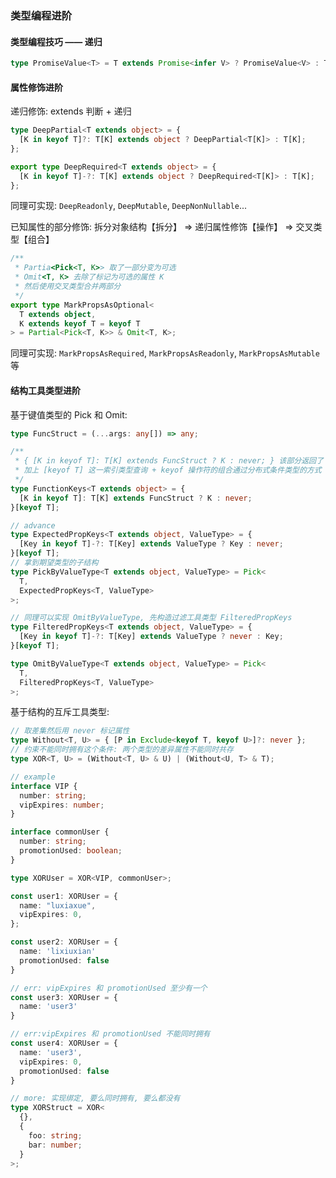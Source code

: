 ### 类型编程进阶

#### 类型编程技巧 —— 递归

```typescript
type PromiseValue<T> = T extends Promise<infer V> ? PromiseValue<V> : T;
```

#### 属性修饰进阶

递归修饰:
extends 判断 + 递归

```typescript
type DeepPartial<T extends object> = {
  [K in keyof T]?: T[K] extends object ? DeepPartial<T[K]> : T[K];
};

export type DeepRequired<T extends object> = {
  [K in keyof T]-?: T[K] extends object ? DeepRequired<T[K]> : T[K];
};
```

同理可实现: `DeepReadonly`, `DeepMutable`, `DeepNonNullable`...

已知属性的部分修饰:
拆分对象结构【拆分】 => 递归属性修饰【操作】 => 交叉类型【组合】

```typescript
/**
 * Partia<Pick<T, K>> 取了一部分变为可选
 * Omit<T, K> 去除了标记为可选的属性 K
 * 然后使用交叉类型合并两部分
 */
export type MarkPropsAsOptional<
  T extends object,
  K extends keyof T = keyof T
> = Partial<Pick<T, K>> & Omit<T, K>;
```

同理可实现: `MarkPropsAsRequired`, `MarkPropsAsReadonly`, `MarkPropsAsMutable` 等

#### 结构工具类型进阶

基于键值类型的 Pick 和 Omit:

```typescript
type FuncStruct = (...args: any[]) => any;

/**
 * { [K in keyof T]: T[K] extends FuncStruct ? K : never; } 该部分返回了 { key: key | never } 结构
 * 加上 [keyof T] 这一索引类型查询 + keyof 操作符的组合通过分布式条件类型的方式 返回了预期类型的属性名
 */
type FunctionKeys<T extends object> = {
  [K in keyof T]: T[K] extends FuncStruct ? K : never;
}[keyof T];

// advance
type ExpectedPropKeys<T extends object, ValueType> = {
  [Key in keyof T]-?: T[Key] extends ValueType ? Key : never;
}[keyof T];
// 拿到期望类型的子结构
type PickByValueType<T extends object, ValueType> = Pick<
  T,
  ExpectedPropKeys<T, ValueType>
>;

// 同理可以实现 OmitByValueType, 先构造过滤工具类型 FilteredPropKeys
type FilteredPropKeys<T extends object, ValueType> = {
  [Key in keyof T]-?: T[Key] extends ValueType ? never : Key;
}[keyof T];

type OmitByValueType<T extends object, ValueType> = Pick<
  T,
  FilteredPropKeys<T, ValueType>
>;
```

基于结构的互斥工具类型:

```typescript
// 取差集然后用 never 标记属性
type Without<T, U> = { [P in Exclude<keyof T, keyof U>]?: never };
// 约束不能同时拥有这个条件: 两个类型的差异属性不能同时共存
type XOR<T, U> = (Without<T, U> & U) | (Without<U, T> & T);

// example
interface VIP {
  number: string;
  vipExpires: number;
}

interface commonUser {
  number: string;
  promotionUsed: boolean;
}

type XORUser = XOR<VIP, commonUser>;

const user1: XORUser = {
  name: "luxiaxue",
  vipExpires: 0,
};

const user2: XORUser = {
  name: 'lixiuxian'
  promotionUsed: false
}

// err: vipExpires 和 promotionUsed 至少有一个
const user3: XORUser = {
  name: 'user3'
}

// err:vipExpires 和 promotionUsed 不能同时拥有
const user4: XORUser = {
  name: 'user3',
  vipExpires: 0,
  promotionUsed: false
}

// more: 实现绑定, 要么同时拥有, 要么都没有
type XORStruct = XOR<
  {},
  {
    foo: string;
    bar: number;
  }
>;
```
